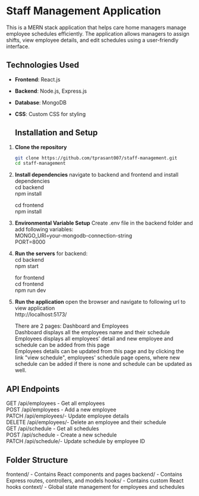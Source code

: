 # Staff Management Application

This is a MERN stack application that helps care home managers manage employee schedules efficiently. The application allows managers to assign shifts, view employee details, and edit schedules using a user-friendly interface.

## Technologies Used

- **Frontend**: React.js
- **Backend**: Node.js, Express.js
- **Database**: MongoDB
- **CSS**: Custom CSS for styling

  ## Installation and Setup

1. **Clone the repository**

   ```bash
   git clone https://github.com/tprasant007/staff-management.git
   cd staff-management

2. **Install dependencies**
    navigate to backend and frontend and install dependencies<br />
   cd backend<br />
   npm install<br />

   cd frontend<br />
   npm install<br />

3. **Environmental Variable Setup**
    Create .env file in the backend folder and add following variables:<br />
   MONGO_URI=your-mongodb-connection-string<br />
    PORT=8000<br />

4. **Run the servers**
    for backend:<br />
   cd backend<br />
    npm start<br />


   for frontend<br />
   cd frontend<br />
   npm run dev<br />
   
5. **Run the application**
   open the browser and navigate to following url to view application<br />
   http://localhost:5173/<br />

   There are 2 pages: Dashboard and Employees<br />
   Dashboard displays all the employees name and their schedule<br />
   Employees displays all employees' detail and new employee and schedule can be added from this page<br />
   Employees details can be updated from this page and by clicking the link "view schedule", employees' schedule page opens, where new schedule can be added if there is none and schedule can be updated as well.

## API Endpoints
  GET /api/employees - Get all employees<br />
  POST /api/employees - Add a new employee<br />
  PATCH /api/employees/- Update employee details<br />
  DELETE /api/employees/- Delete an employee and their schedule<br />
  GET /api/schedule - Get all schedules<br />
  POST /api/schedule - Create a new schedule<br />
  PATCH /api/schedule/- Update schedule by employee ID<br />
  
## Folder Structure
  frontend/ - Contains React components and pages
  backend/ - Contains Express routes, controllers, and models
  hooks/ - Contains custom React hooks
  context/ - Global state management for employees and schedules
   
